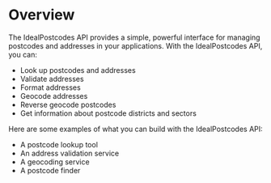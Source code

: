 # Overview

The IdealPostcodes API provides a simple, powerful interface for managing postcodes and addresses in your applications. With the IdealPostcodes API, you can:

- Look up postcodes and addresses
- Validate addresses
- Format addresses
- Geocode addresses
- Reverse geocode postcodes
- Get information about postcode districts and sectors

Here are some examples of what you can build with the IdealPostcodes API:

- A postcode lookup tool
- An address validation service
- A geocoding service
- A postcode finder
